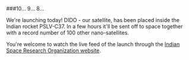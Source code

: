 ###10... 9... 8...

We're launching today! DIDO - our satellite, has been placed inside the Indian rocket PSLV-C37. In a few hours it'll be sent off to space together with a record number of 100 other nano-satellites.

You're welcome to watch the live feed of the launch through the [Indian Space Research Organization website](http://isro.gov.in/pslv-c37-cartosat-2-series-satellite/pslv-c37-cartosat-2-series-satellite-live).
